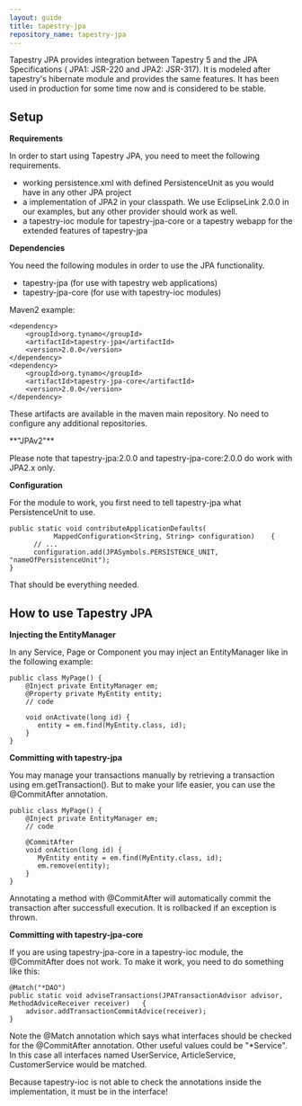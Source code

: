 ```yaml
---
layout: guide
title: tapestry-jpa
repository_name: tapestry-jpa
---
```

Tapestry JPA provides integration between Tapestry 5 and the JPA Specifications ( JPA1: JSR-220 and JPA2: JSR-317). It is modeled after tapestry's hibernate module and provides the same features. It has been used in production for some time now and is considered to be stable.

## Setup

**Requirements**

In order to start using Tapestry JPA, you need to meet the following requirements.

- working persistence.xml with defined PersistenceUnit as you would have in any other JPA project
- a implementation of JPA2 in your classpath. We use EclipseLink 2.0.0 in our examples, but any other provider should work as well.
- a tapestry-ioc module for tapestry-jpa-core or a tapestry webapp for the extended features of tapestry-jpa

**Dependencies**

You need the following modules in order to use the JPA functionality.

- tapestry-jpa (for use with tapestry web applications)
- tapestry-jpa-core (for use with tapestry-ioc modules)

Maven2 example:

	<dependency>
		<groupId>org.tynamo</groupId>
		<artifactId>tapestry-jpa</artifactId>
		<version>2.0.0</version>
	</dependency>
	<dependency>
		<groupId>org.tynamo</groupId>
		<artifactId>tapestry-jpa-core</artifactId>
		<version>2.0.0</version>
	</dependency>

These artifacts are available in the maven main repository. No need to configure any additional repositories.

<div markdown="1" class="alert alert-info">
**"JPAv2"**

Please note that tapestry-jpa:2.0.0 and tapestry-jpa-core:2.0.0 do work with JPA2.x only.
</div>

**Configuration**

For the module to work, you first need to tell tapestry-jpa what PersistenceUnit to use.

	public static void contributeApplicationDefaults(
	           MappedConfiguration<String, String> configuration)    {
	      // ...
	      configuration.add(JPASymbols.PERSISTENCE_UNIT, "nameOfPersistenceUnit");
	}

That should be everything needed.

## How to use Tapestry JPA

**Injecting the EntityManager**

In any Service, Page or Component you may inject an EntityManager like in the following example:

	public class MyPage() {
	    @Inject private EntityManager em;
	    @Property private MyEntity entity;
	    // code
	
	    void onActivate(long id) {
	       entity = em.find(MyEntity.class, id);
	    }
	}

**Committing with tapestry-jpa**

You may manage your transactions manually by retrieving a transaction using em.getTransaction(). But to make your life easier, you can use the @CommitAfter annotation.

	public class MyPage() {
	    @Inject private EntityManager em;
	    // code
	
	    @CommitAfter
	    void onAction(long id) {
	       MyEntity entity = em.find(MyEntity.class, id);
	       em.remove(entity);
	    }
	}

Annotating a method with @CommitAfter will automatically commit the transaction after successfull execution. It is rollbacked if an exception is thrown.

**Committing with tapestry-jpa-core**

If you are using tapestry-jpa-core in a tapestry-ioc module, the @CommitAfter does not work. To make it work, you need to do something like this:

	@Match("*DAO")
	public static void adviseTransactions(JPATransactionAdvisor advisor, MethodAdviceReceiver receiver)   {
	    advisor.addTransactionCommitAdvice(receiver);
	}

Note the @Match annotation which says what interfaces should be checked for the @CommitAfter annotation. Other useful values could be "*Service". In this case all interfaces named UserService, ArticleService, CustomerService would be matched.

Because tapestry-ioc is not able to check the annotations inside the implementation, it must be in the interface!
